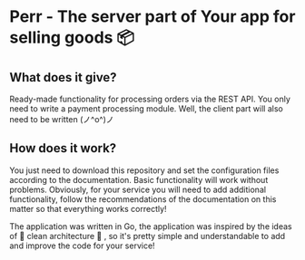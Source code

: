 # Perr - The server part of Your app for selling goods 📦

## What does it give?
Ready-made functionality for processing orders via the REST API. You only need to write a payment processing module. Well, the client part will also need to be written (ノ^o^)ノ

## How does it work?  
You just need to download this repository and set the configuration files according to the documentation. Basic functionality will work without problems. Obviously, for your service you will need to add additional functionality, follow the recommendations of the documentation on this matter so that everything works correctly!

The application was written in Go, the application was inspired by the ideas of 🧼 clean architecture 🫧 , so it's pretty simple and understandable to add and improve the code for your service!
